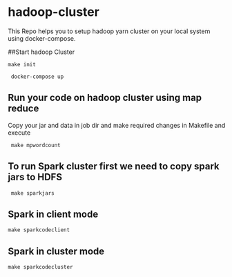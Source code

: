 # hadoop-cluster
This Repo helps you to setup hadoop yarn cluster on your local system using docker-compose.

##Start hadoop Cluster

<code>make init</code>

<code> docker-compose up </code>

## Run your code on hadoop cluster using map reduce

Copy your jar and data in job dir and make required changes in Makefile and execute

<code> make mpwordcount  </code>

## To run Spark cluster first we need to copy spark jars to HDFS

<code> make sparkjars </code>

## Spark in client mode 

<code>make sparkcodeclient</code>

## Spark in cluster mode 

<code>make sparkcodecluster</code>

